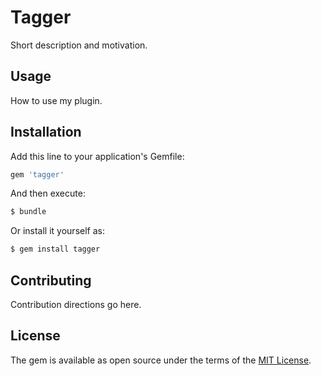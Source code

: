 # Tagger
Short description and motivation.

## Usage
How to use my plugin.

## Installation
Add this line to your application's Gemfile:

```ruby
gem 'tagger'
```

And then execute:
```bash
$ bundle
```

Or install it yourself as:
```bash
$ gem install tagger
```

## Contributing
Contribution directions go here.

## License
The gem is available as open source under the terms of the [MIT License](http://opensource.org/licenses/MIT).
